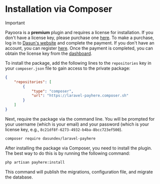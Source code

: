 # Installation via Composer

> [!IMPORTANT]
> Payoora is a **premium** plugin and requires a license for installation. If you don't have a license key, please purchase one [here](https://www.dasun.dev/checkout/laravel-payhere). To make a purchase, log in to [Dasun's website](https://www.dasun.dev/login) and complete the payment. If you don't have an account, you can register [here](https://www.dasun.dev/register). Once the payment is completed, you can obtain the license key from the [dashboard](https://www.dasun.dev/dashboard).

To install the package, add the following lines to the `repositories` key in your `composer.json` file to gain access to the private package:

```json
{
    "repositories": [
        {
            "type": "composer",
            "url": "https://laravel-payhere.composer.sh"
        }
    ]
}
```

Next, require the package via the command line. You will be prompted for your username (which is your email) and your password (which is your license key, e.g., `8c21df8f-6273-4932-b4ba-8bcc723ef500`).

```bash
composer require dasundev/laravel-payhere
```

After installing the package via Composer, you need to install the plugin. The best way to do this is by running the following command:
```bash
php artisan payhere:install
```

This command will publish the migrations, configuration file, and migrate the database.
